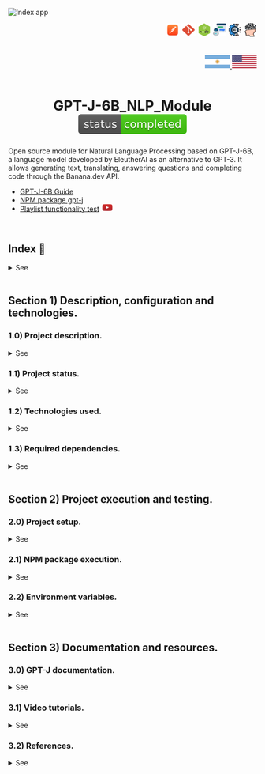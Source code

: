 ![Index app](https://github.com/andresWeitzel/Modulo_GPT-J_NLP_NodeJs/blob/master/doc/assets/img/brain.jpg)

<div align="right">
  <img width="27" height="27" src="./doc/assets/icons/devops/png/postman.png" />
  <img width="29" height="27" src="./doc/assets/icons/devops/png/git.png" />
  <img width="27" height="27" src="./doc/assets/icons/backend/javascript-typescript/png/nodejs.png" />
  <img width="27" height="27" src="./doc/assets/icons/artificial-intelligence/png/ia-bot.png" />
  <img width="27" height="27" src="./doc/assets/icons/artificial-intelligence/png/ia-robot.png" />
  <img width="27" height="27" src="./doc/assets/icons/artificial-intelligence/png/ia-human.png" />
</div>

<br>

<br>

<div align="right">
    <a href="./translation/README.es.md" target="_blank">
      <img src="./doc/assets/icons/translation/arg-flag.jpg" width="10%" height="10%" />
  </a> 
   <a href="./README.md" target="_blank">
      <img src="./doc/assets/icons/translation/eeuu-flag.jpg" width="10%" height="10%" />
  </a>
</div>

<br>

<div align="center">

# GPT-J-6B_NLP_Module ![(status-completed)](./doc/assets/icons/badges/status-completed.svg)

</div>  

Open source module for Natural Language Processing based on GPT-J-6B, a language model developed by EleutherAI as an alternative to GPT-3. It allows generating text, translating, answering questions and completing code through the Banana.dev API.

*   [GPT-J-6B Guide](https://huggingface-co.translate.goog/EleutherAI/gpt-j-6b?_x_tr_sl=en&_x_tr_tl=es&_x_tr_hl=es&_x_tr_pto=tc)
*   [NPM package gpt-j](https://www.npmjs.com/package/gpt-j)
*   [Playlist functionality test](https://www.youtube.com/watch?v=GddMV140leA&list=PLCl11UFjHurDYl5a2CQOkrMx4HWamPuZI) <a href="https://www.youtube.com/watch?v=GddMV140leA&list=PLCl11UFjHurDYl5a2CQOkrMx4HWamPuZI" target="_blank"> <img src="./doc/assets/icons/social-networks/yt.png" width="5%" height="5%" /> </a>



<br>

## Index 📜

<details>
 <summary> See </summary>

 <br>

### Section 1) Description, configuration and technologies.

*   [1.0) Project description.](#10-project-description-)
*   [1.1) Project status.](#11-project-status-)
*   [1.2) Technologies used.](#12-technologies-used-)
*   [1.3) Required dependencies.](#13-required-dependencies-)

### Section 2) Project execution and testing

*   [2.0) Project setup.](#20-project-setup-)
*   [2.1) NPM package execution.](#21-npm-package-execution-)
*   [2.2) Environment variables.](#22-environment-variables-)

### Section 3) Documentation and resources

*   [3.0) GPT-J documentation.](#30-gpt-j-documentation-)
*   [3.1) Video tutorials.](#31-video-tutorials-)
*   [3.2) References.](#32-references-)

<br>

</details>

<br>



## Section 1) Description, configuration and technologies.

### 1.0) Project description.

<details>
<summary>See</summary>

<br>

Open source Natural Language Processing module. GPT-J-6B is a 6 billion parameter language model trained using Mesh Transformer JAX. It was developed by EleutherAI as an open source alternative to GPT-3. The model can perform tasks such as text generation, translation, answering questions and code completion. This module provides a simple interface to interact with GPT-J-6B through the Banana.dev API.

<br>

</details>

### 1.1) Project status.

<details>
<summary>See</summary>

<br>

![(status-completed)](./doc/assets/icons/badges/status-completed.svg)

<br>

</details>

### 1.2) Technologies used.

<details>
<summary>See</summary>

<br>

- **Node.js** - JavaScript Runtime
- **Banana.dev API** - AI model inference service
- **GPT-J-6B** - 6 billion parameter language model
- **NPM** - Package manager

<br>

</details>

### 1.3) Required dependencies.

<details>
<summary>See</summary>

<br>

```json
{
  "@banana-dev/banana-dev": "3.0.0"
}
```

<br>

</details>

<br>

## Section 2) Project execution and testing.

### 2.0) Project setup.

<details>
<summary>See</summary>

<br>

#### Project cloning

```bash
git clone https://github.com/andresWeitzel/Api_GPT-J_NLP_NodeJs
cd Modulo_GPT-J-6B_NLP_NodeJs
```

#### Dependencies installation

```bash
npm install @banana-dev/banana-dev@3.0.0
```

<br>

</details>

### 2.1) NPM package execution.

<details>
<summary>See</summary>

<br>

#### NPM package installation

```bash
npm i gpt-j
```

#### Basic usage

```js
const modelRunner = require('gpt-j');
const apiKey = 'XXXX'
const modelKey = 'gptj'

modelRunner.run('hello', apiKey, modelKey);
```

<br>

</details>

### 2.2) Environment variables.

<details>
<summary>See</summary>

<br>

#### Environment variables configuration

Create `config.js` file:

```js
module.exports = {
    API_KEY: process.env.API_KEY || "xxxx",
    MODEL_KEY: process.env.MODEL_KEY || "gptj"
}
```

#### Implementation with environment variables

```js
const config = require('config.js');
const modelRunner = require('gpt-j');

//keys
const apiKey = config.API_KEY;
const modelKey = config.MODEL_KEY;

modelRunner.run('hello', apiKey, modelKey);
```

**IMPORTANT**: Create a `.gitignore` file to exclude the `config.js` file

<br>

</details>

<br>

## Section 3) Documentation and resources.

### 3.0) GPT-J documentation.

<details>
<summary>See</summary>

<br>

#### Model Parameters

##### Input (text param)
Corresponds to the input layer that the model will analyze (Ex: `generate two functions in javascript`)

##### Text Length (length param)
The output text length is measured in tokens, these are common character sequences that are found through the model core. The higher the number, the more text and information we will get in the output.

##### Temperature Adjustment (temperature param)
Temperature determines the exhaustiveness of the generative model.
- Setting low temperature values leads to a safer model.
- Setting high temperature values leads to a more unstable model.

##### Batch Size (batchSize param)
Implemented for GPU performance.

##### Parameters Example

```js
{
    "text": "i want to know the current temperature",
    "length": 250,
    "temperature": 0.9,
    "batchSize": 1
}
```

#### Model Layer Model Parameters implemented (Setup)

```js
module.exports.set = (text, length, temp, batch) => {
    const params = {
        "text": text,
        "length": length,
        "temperature": temp,
        "batchSize": batch
    }
    return params;
}
```

#### Model Layer Runner implemented (Execution)

**Input**: `I want to know the current temperature in Buenos Aires, Argentina`

```js
//Imports
const gptCore = require('@banana-dev/banana-dev');
const config = require('../configs/config.js');
const modelParameters = require('../models/modelParameters');

//keys
const apiKey = config.API_KEY;
const modelKey = config.MODEL_KEY;

//Params
let text = "I want to know the current temperature in Buenos Aires, Argentina"
let length = 400
let temperature = 0.7
let batchSize = 1

let params = modelParameters.set(text, length, temperature, batchSize);

let run = async (params) => {
    try {
        var out = await gptCore.run(apiKey, modelKey, params)
        console.log(out)
        return out
    } catch (error) {
        console.log(error);
    }
}

run(params)
```

#### GPT-J Core Output (Response)

```terminal
{
    message: 'success',
    created: 1668961622,
    apiVersion: '26 Nov 2021',
    modelOutputs: [
        {
            output: '\n' +
                '\n' +
                'Buenos Aires has a very high temperature in summer. If you are a person who lives in Argentina and would like to know what the heat rate is in Buenos Aires, I present my method to know the current temperature in Buenos Aires.\n' +
                '\n' +
                'You don\'t need a GPS to know the current temperature\n' +
                '\n' +
                'Yes, it\'s true, you can know the current temperature at any point in the city in a few seconds. All the information you need is in the following tables.\n' +
                '\n' +
                'To know the current temperature in Buenos Aires, you need to know the temperature of the city area where you are now. If you are in the city, the heat rate in Buenos Aires is quite similar. However, if you are at a point in the city outside the center, the temperature will be higher.\n' +
                '\n' +
                'To know the temperature of the area where you are now, you simply need to know your location point. For example, if you are in the city of Buenos Aires, then you need to know your location point to know the temperature of Buenos Aires.\n' +  
                '\n' +
                'To know your location point, you don\'t need a GPS. You just need to know your address and your speed. The address and speed are the two coordinates of your position.',
            input: 'I want to know the current temperature in Buenos Aires, Argentina'
        }
    ],
    callID: 'call_4a3b9440-fcb6-4122-b269-6ac55a46c3eb'
}
```

<br>

</details>

### 3.1) Video tutorials.

<details>
<summary>See</summary>

<br>

#### [Watch Functional test playlist](https://www.youtube.com/watch?v=GddMV140leA&list=PLCl11UFjHurDYl5a2CQOkrMx4HWamPuZI)

  <a href="https://www.youtube.com/watch?v=GddMV140leA&list=PLCl11UFjHurDYl5a2CQOkrMx4HWamPuZI">
    <img src="./doc/assets/img/yt_playlist.png" />
  </a> 

<br>

<br>

</details>

### 3.2) References.

<details>
<summary>See</summary>

<br>

#### GPT-J-6B Core API
* [Base Example](https://www.banana.dev/pretrained-models/nodejs/gptj)
* [Generate Api Key](https://app.banana.dev/)
* [Models](https://www.banana.dev/pretrained-models/nodejs)
* [Banana API Documentation](https://docs.banana.dev/)
* [Pricing and Plans](https://www.banana.dev/pricing)

#### Core Original GTP-J-6B (Mesh Transformer JAX)
* (The Core with the unoptimized model weighs 6gb. With the Optimized Model 61gb).
* [Repository](https://github.com/kingoflolz/mesh-transformer-jax/#mesh-transformer-jax)
* [Original Paper](https://arxiv.org/abs/2104.04473)
* [Blog EleutherAI](https://blog.eleuther.ai/gpt-j-6b/)
* [Model on HuggingFace](https://huggingface.co/EleutherAI/gpt-j-6B)

#### Additional documentation
* [GPT-J-6B Guide](https://huggingface-co.translate.goog/EleutherAI/gpt-j-6b?_x_tr_sl=en&_x_tr_tl=es&_x_tr_hl=es&_x_tr_pto=tc)
* [NPM package gpt-j](https://www.npmjs.com/package/gpt-j)
* [Implementation Tutorial](https://www.youtube.com/watch?v=jlogLBkPZ2A)
* [Comparison with other models](https://www.eleuther.ai/artifacts/gpt-j-6b)
* [JAX Documentation](https://jax.readthedocs.io/)
* [Mesh Transformer JAX Wiki](https://github.com/kingoflolz/mesh-transformer-jax/wiki)

<br>

</details>
